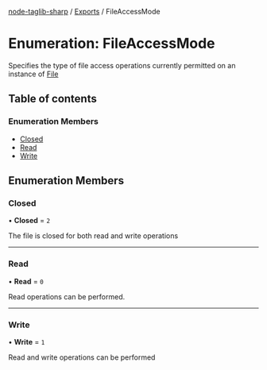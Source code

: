 [node-taglib-sharp](../README.md) / [Exports](../modules.md) / FileAccessMode

# Enumeration: FileAccessMode

Specifies the type of file access operations currently permitted on an instance of [File](../classes/File.md)

## Table of contents

### Enumeration Members

- [Closed](FileAccessMode.md#closed)
- [Read](FileAccessMode.md#read)
- [Write](FileAccessMode.md#write)

## Enumeration Members

### Closed

• **Closed** = ``2``

The file is closed for both read and write operations

___

### Read

• **Read** = ``0``

Read operations can be performed.

___

### Write

• **Write** = ``1``

Read and write operations can be performed
